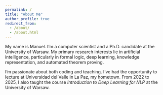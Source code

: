 ```yaml
---
permalink: /
title: "About Me"
author_profile: true
redirect_from: 
  - /about/
  - /about.html
---
```


My name is Manuel. I’m a computer scientist and a Ph.D. candidate at the University of Warsaw. My primary research interests lie in artificial intelligence, particularly in formal logic, deep learning, knowledge representation, and automated theorem proving.

I’m passionate about both coding and teaching. I’ve had the opportunity to lecture at Universidad del Valle in La Paz, my hometown. From 2022 to 2025, I also taught the course *Introduction to Deep Learning for NLP* at the University of Warsaw.
